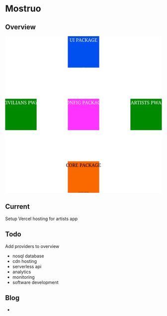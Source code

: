 # Mostruo

## Overview

![Overview diagram](diagrams/overview.svg)

## Current
Setup Vercel hosting for artists app
## Todo

Add providers to overview
- nosql database
- cdn hosting
- serverless api
- analytics
- monitoring
- software development

## Blog
- 


